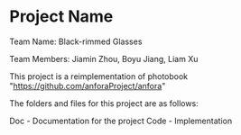 # Project Name

Team Name: Black-rimmed Glasses

Team Members: Jiamin Zhou, Boyu Jiang, Liam Xu


This project is a reimplementation of photobook "https://github.com/anforaProject/anfora"

The folders and files for this project are as follows:

Doc - Documentation for the project
Code - Implementation
